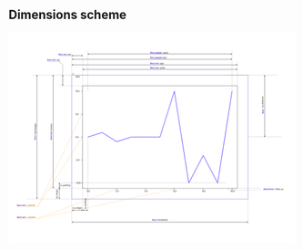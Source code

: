 ## Dimensions scheme
![dimention cheme](https://github.com/spooky-finn/react-charts/blob/master/dimentions_cheme.png)

